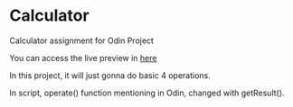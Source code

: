 # Calculator

Calculator assignment for Odin Project

You can access the live preview in [here](https://aliosmanekmekci.github.io/calculator/)

In this project, it will just gonna do basic 4 operations.

In script, operate() function mentioning in Odin, changed with getResult().
